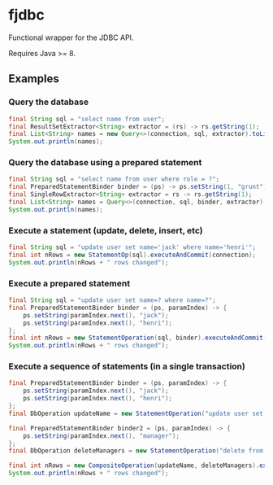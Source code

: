 # fjdbc
Functional wrapper for the JDBC API.

Requires Java >= 8.

## Examples
### Query the database
```java
final String sql = "select name from user";
final ResultSetExtractor<String> extractor = (rs) -> rs.getString(1);
final List<String> names = new Query<>(connection, sql, extractor).toList();
System.out.println(names);
```

### Query the database using a prepared statement
```java
final String sql = "select name from user where role = ?";
final PreparedStatementBinder binder = (ps) -> ps.setString(1, "grunt");
final SingleRowExtractor<String> extractor = rs -> rs.getString(1);
final List<String> names = Query<>(connection, sql, binder, extractor).toList();
System.out.println(names);
```

### Execute a statement (update, delete, insert, etc)
```java
final String sql = "update user set name='jack' where name='henri'";
final int nRows = new StatementOp(sql).executeAndCommit(connection);
System.out.println(nRows + " rows changed");
```

### Execute a prepared statement
```java
final String sql = "update user set name=? where name=?";
final PreparedStatementBinder binder = (ps, paramIndex) -> {
	ps.setString(paramIndex.next(), "jack");
	ps.setString(paramIndex.next(), "henri");
};
final int nRows = new StatementOperation(sql, binder).executeAndCommit(connection);
System.out.println(nRows + " rows changed");
```

### Execute a sequence of statements (in a single transaction)
```java
final PreparedStatementBinder binder = (ps, paramIndex) -> {
	ps.setString(paramIndex.next(), "jack");
	ps.setString(paramIndex.next(), "henri");
};
final DbOperation updateName = new StatementOperation("update user set name=? where name=?", binder);

final PreparedStatementBinder binder2 = (ps, paramIndex) -> {
	ps.setString(paramIndex.next(), "manager");
};
final DbOperation deleteManagers = new StatementOperation("delete from user where role=?", binder2);

final int nRows = new CompositeOperation(updateName, deleteManagers).executeAndCommit(connection);
System.out.println(nRows + " rows changed");
```
